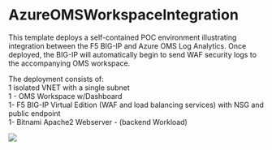 # AzureOMSWorkspaceIntegration

<p>This template deploys a self-contained POC environment illustrating integration between the F5 BIG-IP and Azure OMS Log Analytics.  Once deployed, the BIG-IP will automatically begin to send WAF security logs to the accompanying OMS workspace.</P>
<P>The deployment consists of: <br> 1 isolated VNET with a single subnet <br> 1 - OMS Workspace w/Dashboard<br> 1- F5 BIG-IP Virtual Edition (WAF and load balancing services) with NSG and public endpoint<br> 1- Bitnami Apache2 Webserver - (backend Workload)
<br></P><a href="https://portal.azure.com/#create/Microsoft.Template/uri/https%3A%2F%2Fraw.githubusercontent.com%2Fgregcoward%2FAzureOMSWorkspaceIntegration%2Fmaster%2Fazuredeploy.json"><img src="http://azuredeploy.net/deploybutton.png"></a>
